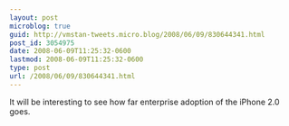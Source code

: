 ```yaml
---
layout: post
microblog: true
guid: http://vmstan-tweets.micro.blog/2008/06/09/830644341.html
post_id: 3054975
date: 2008-06-09T11:25:32-0600
lastmod: 2008-06-09T11:25:32-0600
type: post
url: /2008/06/09/830644341.html
---
```

It will be interesting to see how far enterprise adoption of the iPhone 2.0 goes.
